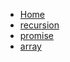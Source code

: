 * [Home](/)
* [recursion](/javascript/recursion.md)
* [promise](/javascript/promise.md)
* [array](/javascript/array.md)